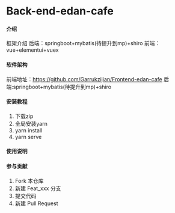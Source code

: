 # Back-end-edan-cafe

#### 介绍
框架介绍
后端：springboot+mybatis(待提升到mp)+shiro
前端：vue+elementui+vuex 

#### 软件架构
前端地址：https://github.com/Garrukzijian/Frontend-edan-cafe
后端:springboot+mybatis(待提升到mp)+shiro


#### 安装教程

1.  下载zip
2.  全局安装yarn
3.  yarn install
4.  yarn serve



#### 使用说明




#### 参与贡献

1.  Fork 本仓库
2.  新建 Feat_xxx 分支
3.  提交代码
4.  新建 Pull Request


